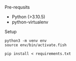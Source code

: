 
Pre-requsits

* Python (>3.10.5)
* python-virtualenv

Setup

```
python3 -m venv env
source env/bin/activate.fish

pip install < requirements.txt
```